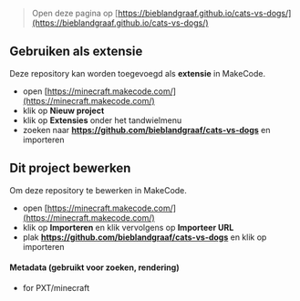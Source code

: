 
> Open deze pagina op [https://bieblandgraaf.github.io/cats-vs-dogs/](https://bieblandgraaf.github.io/cats-vs-dogs/)

## Gebruiken als extensie

Deze repository kan worden toegevoegd als **extensie** in MakeCode.

* open [https://minecraft.makecode.com/](https://minecraft.makecode.com/)
* klik op **Nieuw project**
* klik op **Extensies** onder het tandwielmenu
* zoeken naar **https://github.com/bieblandgraaf/cats-vs-dogs** en importeren

## Dit project bewerken

Om deze repository te bewerken in MakeCode.

* open [https://minecraft.makecode.com/](https://minecraft.makecode.com/)
* klik op **Importeren** en klik vervolgens op **Importeer URL**
* plak **https://github.com/bieblandgraaf/cats-vs-dogs** en klik op importeren

#### Metadata (gebruikt voor zoeken, rendering)

* for PXT/minecraft
<script src="https://makecode.com/gh-pages-embed.js"></script><script>makeCodeRender("{{ site.makecode.home_url }}", "{{ site.github.owner_name }}/{{ site.github.repository_name }}");</script>
